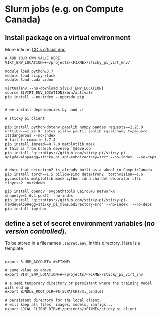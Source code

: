 # Slurm jobs (e.g. on Compute Canada)

## Install package on a virtual environment
More info on [CC's official doc](https://docs.computecanada.ca/wiki/Python#Creating_and_using_a_virtual_environment)

```shell script
# ADD YOUR OWN VALUE HERE
VIRT_ENV_LOCATION=#~/projects/<FIXME>/sticky_pi_virt_env/

module load python/3.7
module load scipy-stack
module load cuda cudnn

virtualenv --no-download ${VIRT_ENV_LOCATION}
source ${VIRT_ENV_LOCATION}/bin/activate
pip install --no-index --upgrade pip


# we install dependencies by hand :(

# sticky pi client

pip install python-dotenv passlib numpy pandas requests==2.23.0 urllib3-==1.25.9  boto3 pillow psutil joblib sqlalchemy typeguard itsdangerous --no-index
# fail to compile 0.7.4
pip install imread==0.7.0 matplotlib mock 
# this is from branch develop `@develop`
pip install "git+https://github.com/sticky-pi/sticky-pi-api@develop#egg=sticky_pi_api&subdirectory=src" --no-index  --no-deps


# Note that detectron2 is already built as a wheel in ComputeCanada
pip install torch==1.5 pillow-simd detectron2  torchvision==0.6 pycocotools matplotlib mock cython idna chardet decorator cffi tinycss2  markdown
    
pip install opencv  svgpathtools CairoSVG networkx shapely==1.6.4.post2 --no-index
pip install "git+https://github.com/sticky-pi/sticky-pi-ml@develop#egg=sticky_pi_ml&subdirectory=src" --no-index  --no-deps
pip install ipython
```

## define a set of secret environment variables (*no version controlled*).
To be stored in a file names `.secret.env`, in this directory. 
Here is a template:

```shell script

export SLURM_ACCOUNT= #<FIXME>

# same value as above
export VIRT_ENV_LOCATION=#~/projects/<FIXME>/sticky_pi_virt_env

# a semi temporary directory or persistent where the training model will end up 
export BUNDLE_ROOT_DIR=#${SCRATCH}/ml_bundles

# persistent directory for the local client.
# will keep all files, images, models, configs...
export LOCAL_CLIENT_DIR=#~/projects/<FIXME>/sticky_pi_client
```
